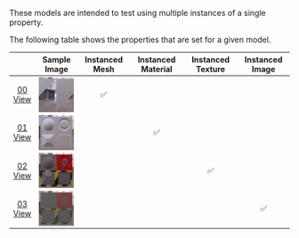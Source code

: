 These models are intended to test using multiple instances of a single property.
 
The following table shows the properties that are set for a given model.  

|   | Sample Image | Instanced Mesh | Instanced Material | Instanced Texture | Instanced Image |
| :---: | :---: | :---: | :---: | :---: | :---: |
| [00](Instancing_00.gltf)<br>[View](https://bghgary.github.io/glTF-Assets-Viewer/?folder=2&model=0) | [<img src="Figures/Thumbnails/Instancing_00.png" align="middle">](Figures/SampleImages/Instancing_00.png) | :white_check_mark: |   |   |   |
| [01](Instancing_01.gltf)<br>[View](https://bghgary.github.io/glTF-Assets-Viewer/?folder=2&model=1) | [<img src="Figures/Thumbnails/Instancing_01.png" align="middle">](Figures/SampleImages/Instancing_01.png) |   | :white_check_mark: |   |   |
| [02](Instancing_02.gltf)<br>[View](https://bghgary.github.io/glTF-Assets-Viewer/?folder=2&model=2) | [<img src="Figures/Thumbnails/Instancing_02.png" align="middle">](Figures/SampleImages/Instancing_02.png) |   |   | :white_check_mark: |   |
| [03](Instancing_03.gltf)<br>[View](https://bghgary.github.io/glTF-Assets-Viewer/?folder=2&model=3) | [<img src="Figures/Thumbnails/Instancing_03.png" align="middle">](Figures/SampleImages/Instancing_03.png) |   |   |   | :white_check_mark: |
 
